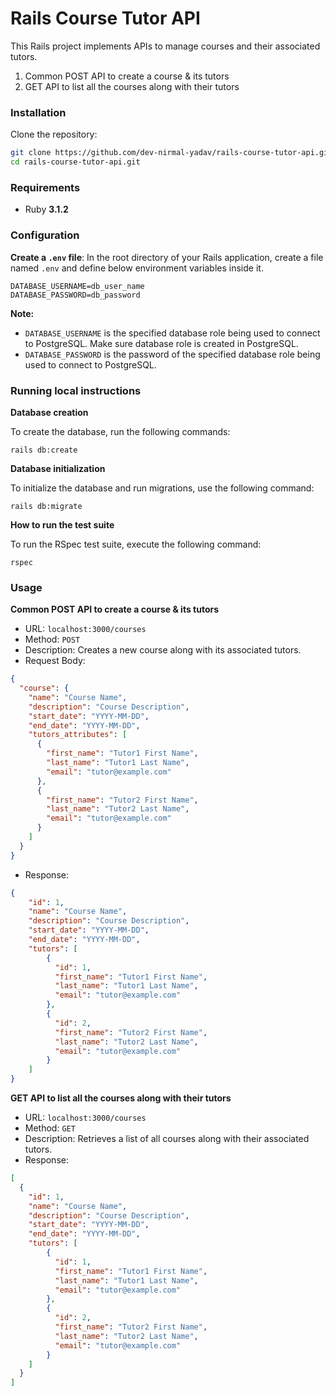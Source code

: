 # Rails Course Tutor API

This Rails project implements APIs to manage courses and their associated tutors.
1. Common POST API to create a course & its tutors
2. GET API to list all the courses along with their tutors

### Installation

Clone the repository:

```bash
git clone https://github.com/dev-nirmal-yadav/rails-course-tutor-api.git
cd rails-course-tutor-api.git
```

### Requirements

  * Ruby **3.1.2**

### Configuration

**Create a `.env` file**: In the root directory of your Rails application, create a file named `.env` and define below environment variables inside it.

```
DATABASE_USERNAME=db_user_name
DATABASE_PASSWORD=db_password
```

**Note:**
* `DATABASE_USERNAME` is the specified database role being used to connect to PostgreSQL. Make sure database role is created in PostgreSQL.
* `DATABASE_PASSWORD` is the password of the specified database role being used to connect to PostgreSQL.

### Running local instructions

**Database creation**

To create the database, run the following commands:

  `rails db:create`

**Database initialization**

To initialize the database and run migrations, use the following command:

  `rails db:migrate`

**How to run the test suite**

To run the RSpec test suite, execute the following command:

  `rspec`

### Usage

**Common POST API to create a course & its tutors**

- URL: `localhost:3000/courses`
- Method: `POST`
- Description: Creates a new course along with its associated tutors.
- Request Body:

```json
{
  "course": {
    "name": "Course Name",
    "description": "Course Description",
    "start_date": "YYYY-MM-DD",
    "end_date": "YYYY-MM-DD",
    "tutors_attributes": [
      {
        "first_name": "Tutor1 First Name",
        "last_name": "Tutor1 Last Name",
        "email": "tutor@example.com"
      },
      {
        "first_name": "Tutor2 First Name",
        "last_name": "Tutor2 Last Name",
        "email": "tutor@example.com"
      }
    ]
  }
}
```

- Response:

```json
{
    "id": 1,
    "name": "Course Name",
    "description": "Course Description",
    "start_date": "YYYY-MM-DD",
    "end_date": "YYYY-MM-DD",
    "tutors": [
        {
          "id": 1,
          "first_name": "Tutor1 First Name",
          "last_name": "Tutor1 Last Name",
          "email": "tutor@example.com"
        },
        {
          "id": 2,
          "first_name": "Tutor2 First Name",
          "last_name": "Tutor2 Last Name",
          "email": "tutor@example.com"
        }
    ]
}
```


**GET API to list all the courses along with their tutors**

- URL: `localhost:3000/courses`
- Method: `GET`
- Description: Retrieves a list of all courses along with their associated tutors.
- Response:

```json
[
  {
    "id": 1,
    "name": "Course Name",
    "description": "Course Description",
    "start_date": "YYYY-MM-DD",
    "end_date": "YYYY-MM-DD",
    "tutors": [
        {
          "id": 1,
          "first_name": "Tutor1 First Name",
          "last_name": "Tutor1 Last Name",
          "email": "tutor@example.com"
        },
        {
          "id": 2,
          "first_name": "Tutor2 First Name",
          "last_name": "Tutor2 Last Name",
          "email": "tutor@example.com"
        }
    ]
  }
]
```